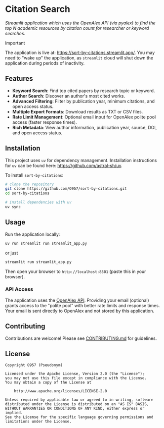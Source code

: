 # Citation Search

_Streamlit application which uses the OpenAlex API (via pyalex) to find the top N academic resources by citation count for researcher or keyword searches._

> [!IMPORTANT]
>
> The application is live at: <https://sort-by-citations.streamlit.app/>. You may need to "wake up" the application, as `streamlit` cloud will shut down the application during periods of inactivity.

## Features

- **Keyword Search**: Find top cited papers by research topic or keyword.
- **Author Search**: Discover an author's most cited works.
- **Advanced Filtering**: Filter by publication year, minimum citations, and open access status.
- **Multiple Export Formats**: Download results as TXT or CSV files.
- **Rate Limit Management**: Optional email input for OpenAlex polite pool access (faster response times).
- **Rich Metadata**: View author information, publication year, source, DOI, and open access status.

## Installation

This project uses `uv` for dependency management. Installation instructions for `uv` can be found here: <https://github.com/astral-sh/uv>.

To install `sort-by-citations`:

```bash
# clone the repository
git clone https://github.com/O957/sort-by-citations.git
cd sort-by-citations

# install dependencies with uv
uv sync
```

## Usage

Run the application locally:

```bash
uv run streamlit run streamlit_app.py
```

or just

```bash
streamlit run streamlit_app.py
```

Then open your browser to `http://localhost:8501` (paste this in your browser).

### API Access

The application uses the [OpenAlex API](https://openalex.org). Providing your email (optional) grants access to the "polite pool" with better rate limits and response times. Your email is sent directly to OpenAlex and not stored by this application.

## Contributing

Contributions are welcome! Please see [CONTRIBUTING.md](CONTRIBUTING.md) for guidelines.

## License

```
Copyright O957 (Pseudonym)

Licensed under the Apache License, Version 2.0 (the "License");
you may not use this file except in compliance with the License.
You may obtain a copy of the License at

    http://www.apache.org/licenses/LICENSE-2.0

Unless required by applicable law or agreed to in writing, software
distributed under the License is distributed on an "AS IS" BASIS,
WITHOUT WARRANTIES OR CONDITIONS OF ANY KIND, either express or implied.
See the License for the specific language governing permissions and
limitations under the License.
```
